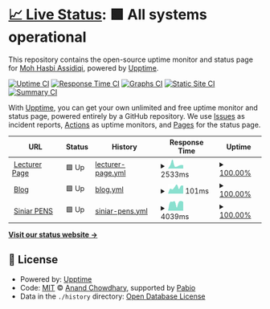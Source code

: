# [📈 Live Status](https://mohhasbias.github.io/blog-pulse): <!--live status--> **🟩 All systems operational**

This repository contains the open-source uptime monitor and status page for [Moh Hasbi Assidiqi](http://mohhasbias.github.io), powered by [Upptime](https://github.com/upptime/upptime).

[![Uptime CI](https://github.com/mohhasbias/blog-pulse/workflows/Uptime%20CI/badge.svg)](https://github.com/mohhasbias/blog-pulse/actions?query=workflow%3A%22Uptime+CI%22)
[![Response Time CI](https://github.com/mohhasbias/blog-pulse/workflows/Response%20Time%20CI/badge.svg)](https://github.com/mohhasbias/blog-pulse/actions?query=workflow%3A%22Response+Time+CI%22)
[![Graphs CI](https://github.com/mohhasbias/blog-pulse/workflows/Graphs%20CI/badge.svg)](https://github.com/mohhasbias/blog-pulse/actions?query=workflow%3A%22Graphs+CI%22)
[![Static Site CI](https://github.com/mohhasbias/blog-pulse/workflows/Static%20Site%20CI/badge.svg)](https://github.com/mohhasbias/blog-pulse/actions?query=workflow%3A%22Static+Site+CI%22)
[![Summary CI](https://github.com/mohhasbias/blog-pulse/workflows/Summary%20CI/badge.svg)](https://github.com/mohhasbias/blog-pulse/actions?query=workflow%3A%22Summary+CI%22)

With [Upptime](https://upptime.js.org), you can get your own unlimited and free uptime monitor and status page, powered entirely by a GitHub repository. We use [Issues](https://github.com/mohhasbias/blog-pulse/issues) as incident reports, [Actions](https://github.com/mohhasbias/blog-pulse/actions) as uptime monitors, and [Pages](https://mohhasbias.github.io/blog-pulse) for the status page.

<!--start: status pages-->
<!-- This summary is generated by Upptime (https://github.com/upptime/upptime) -->
<!-- Do not edit this manually, your changes will be overwritten -->
<!-- prettier-ignore -->
| URL | Status | History | Response Time | Uptime |
| --- | ------ | ------- | ------------- | ------ |
| <img alt="" src="https://icons.duckduckgo.com/ip3/hasbi.lecturer.pens.ac.id.ico" height="13"> [Lecturer Page](https://hasbi.lecturer.pens.ac.id) | 🟩 Up | [lecturer-page.yml](https://github.com/mohhasbias/blog-pulse/commits/HEAD/history/lecturer-page.yml) | <details><summary><img alt="Response time graph" src="./graphs/lecturer-page/response-time-week.png" height="20"> 2533ms</summary><br><a href="https://mohhasbias.github.io/blog-pulse/history/lecturer-page"><img alt="Response time 2292" src="https://img.shields.io/endpoint?url=https%3A%2F%2Fraw.githubusercontent.com%2Fmohhasbias%2Fblog-pulse%2FHEAD%2Fapi%2Flecturer-page%2Fresponse-time.json"></a><br><a href="https://mohhasbias.github.io/blog-pulse/history/lecturer-page"><img alt="24-hour response time 2295" src="https://img.shields.io/endpoint?url=https%3A%2F%2Fraw.githubusercontent.com%2Fmohhasbias%2Fblog-pulse%2FHEAD%2Fapi%2Flecturer-page%2Fresponse-time-day.json"></a><br><a href="https://mohhasbias.github.io/blog-pulse/history/lecturer-page"><img alt="7-day response time 2533" src="https://img.shields.io/endpoint?url=https%3A%2F%2Fraw.githubusercontent.com%2Fmohhasbias%2Fblog-pulse%2FHEAD%2Fapi%2Flecturer-page%2Fresponse-time-week.json"></a><br><a href="https://mohhasbias.github.io/blog-pulse/history/lecturer-page"><img alt="30-day response time 2800" src="https://img.shields.io/endpoint?url=https%3A%2F%2Fraw.githubusercontent.com%2Fmohhasbias%2Fblog-pulse%2FHEAD%2Fapi%2Flecturer-page%2Fresponse-time-month.json"></a><br><a href="https://mohhasbias.github.io/blog-pulse/history/lecturer-page"><img alt="1-year response time 2292" src="https://img.shields.io/endpoint?url=https%3A%2F%2Fraw.githubusercontent.com%2Fmohhasbias%2Fblog-pulse%2FHEAD%2Fapi%2Flecturer-page%2Fresponse-time-year.json"></a></details> | <details><summary><a href="https://mohhasbias.github.io/blog-pulse/history/lecturer-page">100.00%</a></summary><a href="https://mohhasbias.github.io/blog-pulse/history/lecturer-page"><img alt="All-time uptime 98.40%" src="https://img.shields.io/endpoint?url=https%3A%2F%2Fraw.githubusercontent.com%2Fmohhasbias%2Fblog-pulse%2FHEAD%2Fapi%2Flecturer-page%2Fuptime.json"></a><br><a href="https://mohhasbias.github.io/blog-pulse/history/lecturer-page"><img alt="24-hour uptime 100.00%" src="https://img.shields.io/endpoint?url=https%3A%2F%2Fraw.githubusercontent.com%2Fmohhasbias%2Fblog-pulse%2FHEAD%2Fapi%2Flecturer-page%2Fuptime-day.json"></a><br><a href="https://mohhasbias.github.io/blog-pulse/history/lecturer-page"><img alt="7-day uptime 100.00%" src="https://img.shields.io/endpoint?url=https%3A%2F%2Fraw.githubusercontent.com%2Fmohhasbias%2Fblog-pulse%2FHEAD%2Fapi%2Flecturer-page%2Fuptime-week.json"></a><br><a href="https://mohhasbias.github.io/blog-pulse/history/lecturer-page"><img alt="30-day uptime 99.84%" src="https://img.shields.io/endpoint?url=https%3A%2F%2Fraw.githubusercontent.com%2Fmohhasbias%2Fblog-pulse%2FHEAD%2Fapi%2Flecturer-page%2Fuptime-month.json"></a><br><a href="https://mohhasbias.github.io/blog-pulse/history/lecturer-page"><img alt="1-year uptime 98.40%" src="https://img.shields.io/endpoint?url=https%3A%2F%2Fraw.githubusercontent.com%2Fmohhasbias%2Fblog-pulse%2FHEAD%2Fapi%2Flecturer-page%2Fuptime-year.json"></a></details>
| <img alt="" src="https://icons.duckduckgo.com/ip3/mohhasbias.github.io.ico" height="13"> [Blog](https://mohhasbias.github.io) | 🟩 Up | [blog.yml](https://github.com/mohhasbias/blog-pulse/commits/HEAD/history/blog.yml) | <details><summary><img alt="Response time graph" src="./graphs/blog/response-time-week.png" height="20"> 101ms</summary><br><a href="https://mohhasbias.github.io/blog-pulse/history/blog"><img alt="Response time 127" src="https://img.shields.io/endpoint?url=https%3A%2F%2Fraw.githubusercontent.com%2Fmohhasbias%2Fblog-pulse%2FHEAD%2Fapi%2Fblog%2Fresponse-time.json"></a><br><a href="https://mohhasbias.github.io/blog-pulse/history/blog"><img alt="24-hour response time 126" src="https://img.shields.io/endpoint?url=https%3A%2F%2Fraw.githubusercontent.com%2Fmohhasbias%2Fblog-pulse%2FHEAD%2Fapi%2Fblog%2Fresponse-time-day.json"></a><br><a href="https://mohhasbias.github.io/blog-pulse/history/blog"><img alt="7-day response time 101" src="https://img.shields.io/endpoint?url=https%3A%2F%2Fraw.githubusercontent.com%2Fmohhasbias%2Fblog-pulse%2FHEAD%2Fapi%2Fblog%2Fresponse-time-week.json"></a><br><a href="https://mohhasbias.github.io/blog-pulse/history/blog"><img alt="30-day response time 236" src="https://img.shields.io/endpoint?url=https%3A%2F%2Fraw.githubusercontent.com%2Fmohhasbias%2Fblog-pulse%2FHEAD%2Fapi%2Fblog%2Fresponse-time-month.json"></a><br><a href="https://mohhasbias.github.io/blog-pulse/history/blog"><img alt="1-year response time 127" src="https://img.shields.io/endpoint?url=https%3A%2F%2Fraw.githubusercontent.com%2Fmohhasbias%2Fblog-pulse%2FHEAD%2Fapi%2Fblog%2Fresponse-time-year.json"></a></details> | <details><summary><a href="https://mohhasbias.github.io/blog-pulse/history/blog">100.00%</a></summary><a href="https://mohhasbias.github.io/blog-pulse/history/blog"><img alt="All-time uptime 100.00%" src="https://img.shields.io/endpoint?url=https%3A%2F%2Fraw.githubusercontent.com%2Fmohhasbias%2Fblog-pulse%2FHEAD%2Fapi%2Fblog%2Fuptime.json"></a><br><a href="https://mohhasbias.github.io/blog-pulse/history/blog"><img alt="24-hour uptime 100.00%" src="https://img.shields.io/endpoint?url=https%3A%2F%2Fraw.githubusercontent.com%2Fmohhasbias%2Fblog-pulse%2FHEAD%2Fapi%2Fblog%2Fuptime-day.json"></a><br><a href="https://mohhasbias.github.io/blog-pulse/history/blog"><img alt="7-day uptime 100.00%" src="https://img.shields.io/endpoint?url=https%3A%2F%2Fraw.githubusercontent.com%2Fmohhasbias%2Fblog-pulse%2FHEAD%2Fapi%2Fblog%2Fuptime-week.json"></a><br><a href="https://mohhasbias.github.io/blog-pulse/history/blog"><img alt="30-day uptime 100.00%" src="https://img.shields.io/endpoint?url=https%3A%2F%2Fraw.githubusercontent.com%2Fmohhasbias%2Fblog-pulse%2FHEAD%2Fapi%2Fblog%2Fuptime-month.json"></a><br><a href="https://mohhasbias.github.io/blog-pulse/history/blog"><img alt="1-year uptime 100.00%" src="https://img.shields.io/endpoint?url=https%3A%2F%2Fraw.githubusercontent.com%2Fmohhasbias%2Fblog-pulse%2FHEAD%2Fapi%2Fblog%2Fuptime-year.json"></a></details>
| <img alt="" src="https://icons.duckduckgo.com/ip3/siniar.pens.ac.id.ico" height="13"> [Siniar PENS](https://siniar.pens.ac.id) | 🟩 Up | [siniar-pens.yml](https://github.com/mohhasbias/blog-pulse/commits/HEAD/history/siniar-pens.yml) | <details><summary><img alt="Response time graph" src="./graphs/siniar-pens/response-time-week.png" height="20"> 4039ms</summary><br><a href="https://mohhasbias.github.io/blog-pulse/history/siniar-pens"><img alt="Response time 3593" src="https://img.shields.io/endpoint?url=https%3A%2F%2Fraw.githubusercontent.com%2Fmohhasbias%2Fblog-pulse%2FHEAD%2Fapi%2Fsiniar-pens%2Fresponse-time.json"></a><br><a href="https://mohhasbias.github.io/blog-pulse/history/siniar-pens"><img alt="24-hour response time 4334" src="https://img.shields.io/endpoint?url=https%3A%2F%2Fraw.githubusercontent.com%2Fmohhasbias%2Fblog-pulse%2FHEAD%2Fapi%2Fsiniar-pens%2Fresponse-time-day.json"></a><br><a href="https://mohhasbias.github.io/blog-pulse/history/siniar-pens"><img alt="7-day response time 4039" src="https://img.shields.io/endpoint?url=https%3A%2F%2Fraw.githubusercontent.com%2Fmohhasbias%2Fblog-pulse%2FHEAD%2Fapi%2Fsiniar-pens%2Fresponse-time-week.json"></a><br><a href="https://mohhasbias.github.io/blog-pulse/history/siniar-pens"><img alt="30-day response time 3406" src="https://img.shields.io/endpoint?url=https%3A%2F%2Fraw.githubusercontent.com%2Fmohhasbias%2Fblog-pulse%2FHEAD%2Fapi%2Fsiniar-pens%2Fresponse-time-month.json"></a><br><a href="https://mohhasbias.github.io/blog-pulse/history/siniar-pens"><img alt="1-year response time 3593" src="https://img.shields.io/endpoint?url=https%3A%2F%2Fraw.githubusercontent.com%2Fmohhasbias%2Fblog-pulse%2FHEAD%2Fapi%2Fsiniar-pens%2Fresponse-time-year.json"></a></details> | <details><summary><a href="https://mohhasbias.github.io/blog-pulse/history/siniar-pens">100.00%</a></summary><a href="https://mohhasbias.github.io/blog-pulse/history/siniar-pens"><img alt="All-time uptime 98.79%" src="https://img.shields.io/endpoint?url=https%3A%2F%2Fraw.githubusercontent.com%2Fmohhasbias%2Fblog-pulse%2FHEAD%2Fapi%2Fsiniar-pens%2Fuptime.json"></a><br><a href="https://mohhasbias.github.io/blog-pulse/history/siniar-pens"><img alt="24-hour uptime 100.00%" src="https://img.shields.io/endpoint?url=https%3A%2F%2Fraw.githubusercontent.com%2Fmohhasbias%2Fblog-pulse%2FHEAD%2Fapi%2Fsiniar-pens%2Fuptime-day.json"></a><br><a href="https://mohhasbias.github.io/blog-pulse/history/siniar-pens"><img alt="7-day uptime 100.00%" src="https://img.shields.io/endpoint?url=https%3A%2F%2Fraw.githubusercontent.com%2Fmohhasbias%2Fblog-pulse%2FHEAD%2Fapi%2Fsiniar-pens%2Fuptime-week.json"></a><br><a href="https://mohhasbias.github.io/blog-pulse/history/siniar-pens"><img alt="30-day uptime 99.83%" src="https://img.shields.io/endpoint?url=https%3A%2F%2Fraw.githubusercontent.com%2Fmohhasbias%2Fblog-pulse%2FHEAD%2Fapi%2Fsiniar-pens%2Fuptime-month.json"></a><br><a href="https://mohhasbias.github.io/blog-pulse/history/siniar-pens"><img alt="1-year uptime 98.79%" src="https://img.shields.io/endpoint?url=https%3A%2F%2Fraw.githubusercontent.com%2Fmohhasbias%2Fblog-pulse%2FHEAD%2Fapi%2Fsiniar-pens%2Fuptime-year.json"></a></details>

<!--end: status pages-->

[**Visit our status website →**](https://mohhasbias.github.io/blog-pulse)

## 📄 License

- Powered by: [Upptime](https://github.com/upptime/upptime)
- Code: [MIT](./LICENSE) © [Anand Chowdhary](https://anandchowdhary.com), supported by [Pabio](https://pabio.com)
- Data in the `./history` directory: [Open Database License](https://opendatacommons.org/licenses/odbl/1-0/)
